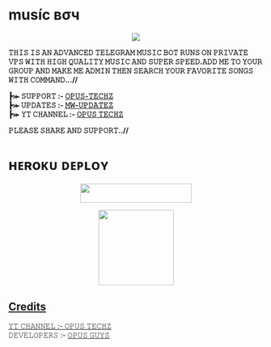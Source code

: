 # muѕíc вσч 

<p align="center"><a href="http://t.me/OPMusicBoy_Bot"><img src="https://telegra.ph/file/bff8d2c2ba43449adbc99.jpg"></a></p>

<b>𝚃𝙷𝙸𝚂 𝙸𝚂 𝙰𝙽 𝙰𝙳𝚅𝙰𝙽𝙲𝙴𝙳 𝚃𝙴𝙻𝙴𝙶𝚁𝙰𝙼 𝙼𝚄𝚂𝙸𝙲 𝙱𝙾𝚃 𝚁𝚄𝙽𝚂 𝙾𝙽 𝙿𝚁𝙸𝚅𝙰𝚃𝙴 𝚅𝙿𝚂 𝚆𝙸𝚃𝙷 𝙷𝙸𝙶𝙷 𝚀𝚄𝙰𝙻𝙸𝚃𝚈 𝙼𝚄𝚂𝙸𝙲 𝙰𝙽𝙳 𝚂𝚄𝙿𝙴𝚁 𝚂𝙿𝙴𝙴𝙳.𝙰𝙳𝙳 𝙼𝙴 𝚃𝙾 𝚈𝙾𝚄𝚁 𝙶𝚁𝙾𝚄𝙿 𝙰𝙽𝙳 𝙼𝙰𝙺𝙴 𝙼𝙴 𝙰𝙳𝙼𝙸𝙽 𝚃𝙷𝙴𝙽 𝚂𝙴𝙰𝚁𝙲𝙷 𝚈𝙾𝚄𝚁 𝙵𝙰𝚅𝙾𝚁𝙸𝚃𝙴 𝚂𝙾𝙽𝙶𝚂 𝚆𝙸𝚃𝙷 𝙲𝙾𝙼𝙼𝙰𝙽𝙳...//

┣⪼ 𝚂𝚄𝙿𝙿𝙾𝚁𝚃 :- [𝙾𝙿𝚄𝚂-𝚃𝙴𝙲𝙷𝚉](https://t.me/OpusTechz)          
┣⪼ 𝚄𝙿𝙳𝙰𝚃𝙴𝚂 :- [𝙼𝚆-𝚄𝙿𝙳𝙰𝚃𝙴𝚉](https://t.me/MWUpdatez)       
┣⪼ 𝚈𝚃 𝙲𝙷𝙰𝙽𝙽𝙴𝙻  :- [𝙾𝙿𝚄𝚂 𝚃𝙴𝙲𝙷𝚉](https://youtube.com/channel/UCf_dVNrilcT0V2R--HbYpMA)
 
𝙿𝙻𝙴𝙰𝚂𝙴 𝚂𝙷𝙰𝚁𝙴 𝙰𝙽𝙳 𝚂𝚄𝙿𝙿𝙾𝚁𝚃..//</b>


# ʜᴇʀoᴋᴜ ᴅᴇᴘʟᴏʏ
<p align="center"><a href="https://heroku.com/deploy?template=https://github.com/codestar-712/Music-Boy"> <img src="https://img.shields.io/badge/Deploy%20To%20Heroku-black?style=for-the-badge&logo=heroku" width="220" height="38.45"/></a></p>
<div align="center">
<a href="https://youtube.com/channel/UCf_dVNrilcT0V2R--HbYpMA">
  <img src="https://img.shields.io/badge/Subscribe-red?logo=youtube" width="149">
</div>

## Credits
 𝚈𝚃 𝙲𝙷𝙰𝙽𝙽𝙴𝙻  :- [𝙾𝙿𝚄𝚂 𝚃𝙴𝙲𝙷𝚉](https://youtube.com/channel/UCf_dVNrilcT0V2R--HbYpMA)           
 𝙳𝙴𝚅𝙴𝙻𝙾𝙿𝙴𝚁𝚂 :- [𝙾𝙿𝚄𝚂 𝙶𝚄𝚈𝚂](https://youtube.com/channel/UCf_dVNrilcT0V2R--HbYpMA)
